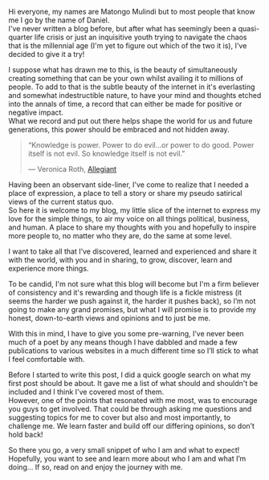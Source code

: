 Hi everyone, my names are Matongo Mulindi but to most people that know me I go by the name of Daniel.  
I've never written a blog before, but after what has seemingly been a quasi-quarter life crisis or just an inquisitive youth trying to navigate the chaos that is the millennial age (I'm yet to figure out which of the two it is), I've decided to give it a try!

I suppose what has drawn me to this, is the beauty of simultaneously creating something that can be your own whilst availing it to millions of people. To add to that is the subtle beauty of the internet in it's everlasting and somewhat indestructible nature, to have your mind and thoughts etched into the annals of time, a record that can either be made for positive or negative impact.  
What we record and put out there helps shape the world for us and future generations, this power should be embraced and not hidden away.

> “Knowledge is power. Power to do evil…or power to do good. Power itself is not evil. So knowledge itself is not evil.”
> 
> ― Veronica Roth,  [Allegiant](https://www.goodreads.com/work/quotes/15524549)

Having been an observant side-liner, I've come to realize that I needed a place of expression, a place to tell a story or share my pseudo satirical views of the current status quo.  
So here it is welcome to my blog, my little slice of the internet to express my love for the simple things, to air my voice on all things political, business, and human. A place to share my thoughts with you and hopefully to inspire more people to, no matter who they are, do the same at some level.

I want to take all that I’ve discovered, learned and experienced and share it with the world, with you and in sharing, to grow, discover, learn and experience more things.

To be candid, I'm not sure what this blog will become but I'm a firm believer of consistency and it's rewarding and though life is a fickle mistress (it seems the harder we push against it, the harder it pushes back), so I’m not going to make any grand promises, but what I will promise is to provide my honest, down-to-earth views and opinions and to just be me.

With this in mind, I have to give you some pre-warning, I’ve never been much of a poet by any means though I have dabbled and made a few publications to various websites in a much different time so I’ll stick to what I feel comfortable with.

Before I started to write this post, I did a quick google search on what my first post should be about. It gave me a list of what should and shouldn't be included and I think I've covered most of them.  
However, one of the points that resonated with me most, was to encourage you guys to get involved. That could be through asking me questions and suggesting topics for me to cover but also and most importantly, to challenge me. We learn faster and build off our differing opinions, so don’t hold back!

So there you go, a very small snippet of who I am and what to expect! Hopefully, you want to see and learn more about who I am and what I’m doing… If so, read on and enjoy the journey with me.
